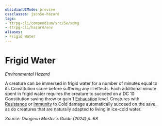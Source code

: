 ```yaml
---
obsidianUIMode: preview
cssclasses: json5e-hazard
tags:
- ttrpg-cli/compendium/src/5e/xdmg
- ttrpg-cli/hazard/env
aliases:
- Frigid Water
---
```

# Frigid Water
*Environmental Hazard*  

A creature can be immersed in frigid water for a number of minutes equal to its Constitution score before suffering any ill effects. Each additional minute spent in frigid water requires the creature to succeed on a DC 10 Constitution saving throw or gain 1 [Exhaustion](Інструменти%20ДМ/CLI/rules/conditions.md#Exhaustion) level. Creatures with [Resistance](Інструменти%20ДМ/CLI/rules/variant-rules/resistance-xphb.md) or [Immunity](Інструменти%20ДМ/CLI/rules/variant-rules/immunity-xphb.md) to Cold damage automatically succeed on the save, as do creatures that are naturally adapted to living in ice-cold water.

*Source: Dungeon Master's Guide (2024) p. 68*